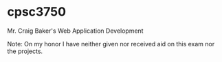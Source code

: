 # cpsc3750
Mr. Craig Baker's Web Application Development 

Note: On my honor I have neither given nor received aid on this exam nor the projects.
